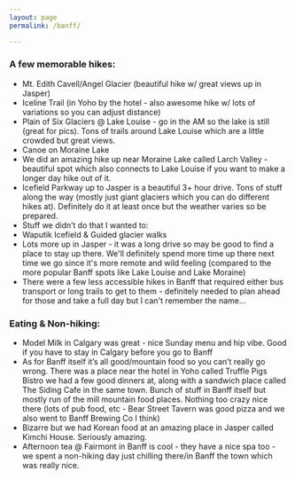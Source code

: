 ```yaml
---
layout: page
permalink: /banff/

---
```


### A few memorable hikes:
  - Mt. Edith Cavell/Angel Glacier (beautiful hike w/ great views up in Jasper)
  - Iceline Trail (in Yoho by the hotel - also awesome hike w/ lots of variations so you can adjust distance)
  - Plain of Six Glaciers @ Lake Louise - go in the AM so the lake is still (great for pics). Tons of trails around Lake Louise which are a little crowded but great views.
  - Canoe on Moraine Lake
  - We did an amazing hike up near Moraine Lake called Larch Valley - beautiful spot which also connects to Lake Louise if you want to make a longer day hike out of it.
  - Icefield Parkway up to Jasper is a beautiful 3+ hour drive. Tons of stuff along the way (mostly just giant glaciers which you can do different hikes at). Definitely do it at least once but the weather varies so be prepared.
  - Stuff we didn’t do that I wanted to:
  - Waputik Icefield & Guided glacier walks
  - Lots more up in Jasper - it was a long drive so may be good to find a place to stay up there. We'll definitely spend more time up there next time we go since it's more remote and wild feeling (compared to the more popular Banff spots like Lake Louise and Lake Moraine)
  - There were a few less accessible hikes in Banff that required either bus transport or long trails to get to them - definitely needed to plan ahead for those and take a full day but I can't remember the name... 


### Eating & Non-hiking:

 - Model Milk in Calgary was great - nice Sunday menu and hip vibe. Good if you have to stay in Calgary before you go to Banff
 - As for Banff itself it’s all good/mountain food so you can’t really go wrong. There was a place near the hotel in Yoho called Truffle Pigs Bistro we had a few good dinners at, along with a sandwich place called The Siding Cafe in the same town. Bunch of stuff in Banff itself but mostly run of the mill mountain food places. Nothing too crazy nice there (lots of pub food, etc - Bear Street Tavern was good pizza and we also went to Banff Brewing Co I think)
 - Bizarre but we had Korean food at an amazing place in Jasper called Kimchi House. Seriously amazing.
 - Afternoon tea @ Fairmont in Banff is cool - they have a nice spa too - we spent a non-hiking day just chilling there/in Banff the town which was really nice.
